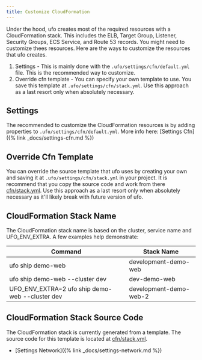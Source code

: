 ```yaml
---
title: Customize CloudFormation
---
```


Under the hood, ufo creates most of the required resources with a CloudFormation stack.  This includes the ELB, Target Group, Listener, Security Groups, ECS Service, and Route 53 records.  You might need to customize thees resources.  Here are the ways to customize the resources that ufo creates.

1. Settings - This is mainly done with the `.ufo/settings/cfn/default.yml` file. This is the recommended way to customize.
2. Override cfn template - You can specify your own template to use.  You save this template at `.ufo/settings/cfn/stack.yml`. Use this approach as a last resort only when absolutely necessary.

## Settings

The recommended to customize the CloudFormation resources is by adding properties to `.ufo/settings/cfn/default.yml`.  More info here: [Settings Cfn]({% link _docs/settings-cfn.md %})

## Override Cfn Template

You can override the source template that ufo uses by creating your own and saving it at `.ufo/settings/cfn/stack.yml` in your project. It is recommend that you copy the source code and work from there [cfn/stack.yml](https://github.com/tongueroo/ufo/blob/master/lib/cfn/stack.yml).  Use this approach as a last resort only when absolutely necessary as it'll likely break with future version of ufo.

## CloudFormation Stack Name

The CloudFormation stack name is based on the cluster, service name and UFO_ENV_EXTRA.  A few examples help demonstrate:

Command | Stack Name
--- | ---
ufo ship demo-web | development-demo-web
ufo ship demo-web --cluster dev | dev-demo-web
UFO_ENV_EXTRA=2 ufo ship demo-web --cluster dev | development-demo-web-2

## CloudFormation Stack Source Code

The CloudFormation stack is currently generated from a template. The source code for this template is located at [cfn/stack.yml](https://github.com/tongueroo/ufo/blob/master/lib/cfn/stack.yml).


* [Settings Network]({% link _docs/settings-network.md %})
